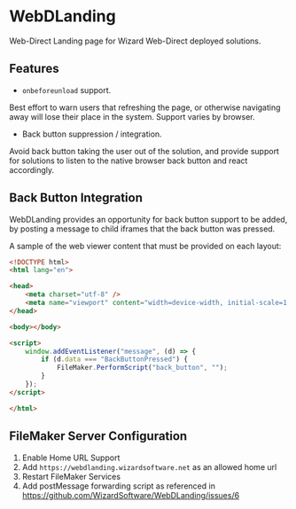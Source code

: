 # WebDLanding

Web-Direct Landing page for Wizard Web-Direct deployed solutions.

## Features

- `onbeforeunload` support.

Best effort to warn users that refreshing the page, or otherwise navigating away will lose their place in the system. Support varies by browser.

- Back button suppression / integration.

Avoid back button taking the user out of the solution, and provide support for solutions to listen to the native browser back button and react accordingly.

## Back Button Integration

WebDLanding provides an opportunity for back button support to be added, by posting a message to child iframes that the back button was pressed.

A sample of the web viewer content that must be provided on each layout:

```html
<!DOCTYPE html>
<html lang="en">

<head>
    <meta charset="utf-8" />
    <meta name="viewport" content="width=device-width, initial-scale=1.0, maximum-scale=1" />
</head>

<body></body>

<script>
    window.addEventListener("message", (d) => {
        if (d.data === "BackButtonPressed") {
            FileMaker.PerformScript("back_button", "");
        }
    });
</script>

</html>
```

## FileMaker Server Configuration

1. Enable Home URL Support
2. Add `https://webdlanding.wizardsoftware.net` as an allowed home url
3. Restart FileMaker Services
4. Add postMessage forwarding script as referenced in https://github.com/WizardSoftware/WebDLanding/issues/6
